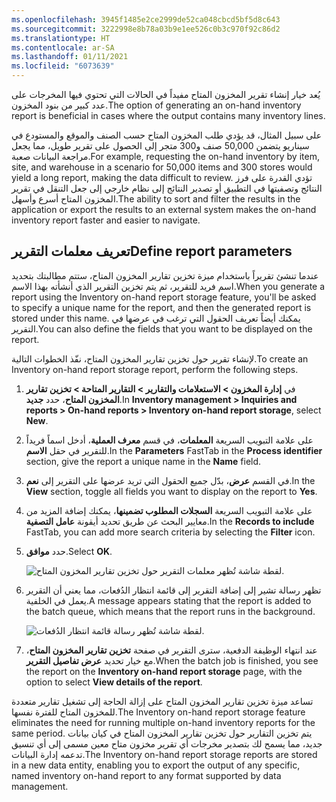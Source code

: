 ```yaml
---
ms.openlocfilehash: 3945f1485e2ce2999de52ca048cbcd5bf5d8c643
ms.sourcegitcommit: 3222998e8b78a03b9e1ee526c0b3c970f92c86d2
ms.translationtype: HT
ms.contentlocale: ar-SA
ms.lasthandoff: 01/11/2021
ms.locfileid: "6073639"
---
```

<span data-ttu-id="a04da-101">يُعد خيار إنشاء تقرير المخزون المتاح مفيداً في الحالات التي تحتوي فيها المخرجات على عدد كبير من بنود المخزون.</span><span class="sxs-lookup"><span data-stu-id="a04da-101">The option of generating an on-hand inventory report is beneficial in cases where the output contains many inventory lines.</span></span> 

<span data-ttu-id="a04da-102">على سبيل المثال، قد يؤدي طلب المخزون المتاح حسب الصنف والموقع والمستودع في سيناريو يتضمن 50,000 صنف و300 متجر إلى الحصول على تقرير طويل، مما يجعل مراجعة البيانات صعبة.</span><span class="sxs-lookup"><span data-stu-id="a04da-102">For example, requesting the on-hand inventory by item, site, and warehouse in a scenario for 50,000 items and 300 stores would yield a long report, making the data difficult to review.</span></span> <span data-ttu-id="a04da-103">تؤدي القدرة على فرز النتائج وتصفيتها في التطبيق أو تصدير النتائج إلى نظام خارجي إلى جعل التنقل في تقرير المخزون المتاح أسرع وأسهل.</span><span class="sxs-lookup"><span data-stu-id="a04da-103">The ability to sort and filter the results in the application or export the results to an external system makes the on-hand inventory report faster and easier to navigate.</span></span>

## <a name="define-report-parameters"></a><span data-ttu-id="a04da-104">تعريف معلمات التقرير</span><span class="sxs-lookup"><span data-stu-id="a04da-104">Define report parameters</span></span>
<span data-ttu-id="a04da-105">عندما تنشئ تقريراً باستخدام ميزة تخزين تقارير المخزون المتاح، ستتم مطالبتك بتحديد اسم فريد للتقرير، ثم يتم تخزين التقرير الذي أنشأته بهذا الاسم.</span><span class="sxs-lookup"><span data-stu-id="a04da-105">When you generate a report using the Inventory on-hand report storage feature, you'll be asked to specify a unique name for the report, and then the generated report is stored under this name.</span></span> <span data-ttu-id="a04da-106">يمكنك أيضاً تعريف الحقول التي ترغب في عرضها في التقرير.</span><span class="sxs-lookup"><span data-stu-id="a04da-106">You can also define the fields that you want to be displayed on the report.</span></span>

<span data-ttu-id="a04da-107">لإنشاء تقرير حول تخزين تقارير المخزون المتاح، نفّذ الخطوات التالية.</span><span class="sxs-lookup"><span data-stu-id="a04da-107">To create an Inventory on-hand report storage report, perform the following steps.</span></span>

1.  <span data-ttu-id="a04da-108">في **إدارة المخزون > الاستعلامات والتقارير > التقارير المتاحة > تخزين تقارير المخزون المتاح**، حدد **جديد**.</span><span class="sxs-lookup"><span data-stu-id="a04da-108">In **Inventory management > Inquiries and reports > On-hand reports > Inventory on-hand report storage**, select **New**.</span></span>
2.  <span data-ttu-id="a04da-109">على علامة التبويب السريعة **المعلمات**، في قسم **معرف العملية**، أدخل اسماً فريداً للتقرير في حقل **الاسم**.</span><span class="sxs-lookup"><span data-stu-id="a04da-109">In the **Parameters** FastTab in the **Process identifier** section, give the report a unique name in the **Name** field.</span></span>
3.  <span data-ttu-id="a04da-110">في القسم **عرض**، بدّل جميع الحقول التي تريد عرضها على التقرير إلى **نعم**.</span><span class="sxs-lookup"><span data-stu-id="a04da-110">In the **View** section, toggle all fields you want to display on the report to **Yes**.</span></span>
4.  <span data-ttu-id="a04da-111">على علامة التبويب السريعة **السجلات المطلوب تضمينها**، يمكنك إضافة المزيد من معايير البحث عن طريق تحديد أيقونة **عامل التصفية**.</span><span class="sxs-lookup"><span data-stu-id="a04da-111">In the **Records to include** FastTab, you can add more search criteria by selecting the **Filter** icon.</span></span>
5.  <span data-ttu-id="a04da-112">حدد **موافق**.</span><span class="sxs-lookup"><span data-stu-id="a04da-112">Select **OK**.</span></span>

    ![لقطة شاشة تُظهر معلمات التقرير حول تخزين تقارير المخزون المتاح.](../media/inventory-on-hand-report-storage-parameters-ss.png)
 
6.  <span data-ttu-id="a04da-114">تظهر رسالة تشير إلى إضافة التقرير إلى قائمة انتظار الدُفعات، مما يعني أن التقرير يعمل في الخلفية.</span><span class="sxs-lookup"><span data-stu-id="a04da-114">A message appears stating that the report is added to the batch queue, which means that the report runs in the background.</span></span>
 
    ![لقطة شاشة تُظهر رسالة قائمة انتظار الدُفعات.](../media/batch-queue-message-ss.png)

7.  <span data-ttu-id="a04da-116">عند انتهاء الوظيفة الدفعية، سترى التقرير في صفحة **تخزين تقارير المخزون المتاح**، مع خيار تحديد **عرض تفاصيل التقرير**.</span><span class="sxs-lookup"><span data-stu-id="a04da-116">When the batch job is finished, you see the report on the **Inventory on-hand report storage** page, with the option to select **View details of the report**.</span></span>

<span data-ttu-id="a04da-117">تساعد ميزة تخزين تقارير المخزون المتاح على إزالة الحاجة إلى تشغيل تقارير متعددة للمخزون المتاح للفترة نفسها.</span><span class="sxs-lookup"><span data-stu-id="a04da-117">The Inventory on-hand report storage feature eliminates the need for running multiple on-hand inventory reports for the same period.</span></span> <span data-ttu-id="a04da-118">يتم تخزين التقارير حول تخزين تقارير المخزون المتاح في كيان بيانات جديد، مما يسمح لك بتصدير مخرجات أي تقرير مخزون متاح معين مسمى إلى أي تنسيق تدعمه إدارة البيانات.</span><span class="sxs-lookup"><span data-stu-id="a04da-118">The Inventory on-hand report storage reports are stored in a new data entity, enabling you to export the output of any specific, named inventory on-hand report to any format supported by data management.</span></span>

